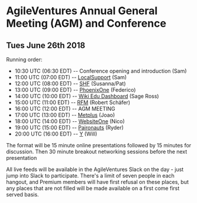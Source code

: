 AgileVentures Annual General Meeting (AGM) and Conference
=========================================================
  
Tues June 26th 2018
-------------------

Running order:

* 10:30 UTC (06:30 EDT) -- Conference opening and introduction (Sam) 
* 11:00 UTC (07:00 EDT) -- [LocalSupport](/projects/localsupport) (Sam) 
* 12:00 UTC (08:00 EDT) -- [SHF](/projects/shf-project) (Susanna/Pat)
* 13:00 UTC (09:00 EDT) -- [PhoenixOne](/projects/phoenixone) (Federico)
* 14:00 UTC (10:00 EDT) -- [Wiki Edu Dashboard](/projects/wiki-ed-dashboard) (Sage Ross)
* 15:00 UTC (11:00 EDT) -- [RFM](/projects/rundfunk-mitbestimmen) (Robert Sch&#228;fer)
* 16:00 UTC (12:00 EDT) -- AGM MEETING
* 17:00 UTC (13:00 EDT) -- [Metplus](/projects/metplus) (Joao) 
* 18:00 UTC (14:00 EDT) -- [WebsiteOne](/projects/websiteone) (Nico) 
* 19:00 UTC (15:00 EDT) -- [Paironauts](/projects/paironauts) (Ryder)
* 20:00 UTC (16:00 EDT) -- [Y](/projects/y) (Will)

The format will be 15 minute online presentations followed by 15 minutes for discussion.  Then 30 minute breakout networking sessions before the next presentation

All live feeds will be available in the AgileVentures Slack on the day - just jump into Slack to participate.  There's a limit of seven people in each hangout, and Premium members will have first refusal on these places, but any places that are not filled will be made available on a first come first served basis.   
